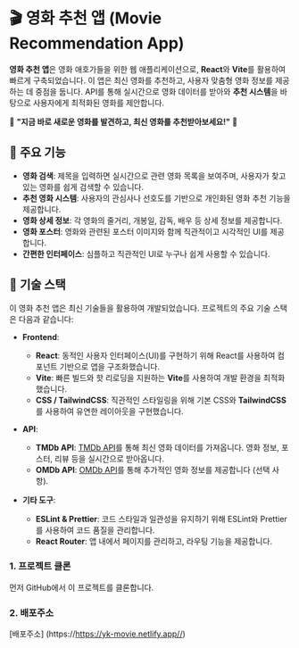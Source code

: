 # 🎬 영화 추천 앱 (Movie Recommendation App)

**영화 추천 앱**은 영화 애호가들을 위한 웹 애플리케이션으로, **React**와 **Vite**를 활용하여 빠르게 구축되었습니다. 이 앱은 최신 영화를 추천하고, 사용자 맞춤형 영화 정보를 제공하는 데 중점을 둡니다. API를 통해 실시간으로 영화 데이터를 받아와 **추천 시스템**을 바탕으로 사용자에게 최적화된 영화를 제안합니다.

🌟 **"지금 바로 새로운 영화를 발견하고, 최신 영화를 추천받아보세요!"** 🌟

## 🚀 주요 기능

- **영화 검색**: 제목을 입력하면 실시간으로 관련 영화 목록을 보여주며, 사용자가 찾고 있는 영화를 쉽게 검색할 수 있습니다.
- **추천 영화 시스템**: 사용자의 관심사나 선호도를 기반으로 개인화된 영화 추천 기능을 제공합니다.
- **영화 상세 정보**: 각 영화의 줄거리, 개봉일, 감독, 배우 등 상세 정보를 제공합니다.
- **영화 포스터**: 영화와 관련된 포스터 이미지와 함께 직관적이고 시각적인 UI를 제공합니다.
- **간편한 인터페이스**: 심플하고 직관적인 UI로 누구나 쉽게 사용할 수 있습니다.

## 🎯 기술 스택

이 영화 추천 앱은 최신 기술들을 활용하여 개발되었습니다. 프로젝트의 주요 기술 스택은 다음과 같습니다:

- **Frontend**:
  - **React**: 동적인 사용자 인터페이스(UI)를 구현하기 위해 React를 사용하여 컴포넌트 기반으로 앱을 구조화했습니다.
  - **Vite**: 빠른 빌드와 핫 리로딩을 지원하는 **Vite**를 사용하여 개발 환경을 최적화했습니다.
  - **CSS / TailwindCSS**: 직관적인 스타일링을 위해 기본 CSS와 **TailwindCSS**를 사용하여 유연한 레이아웃을 구현했습니다.

- **API**:
  - **TMDb API**: [TMDb API](https://www.themoviedb.org/documentation/api)를 통해 최신 영화 데이터를 가져옵니다. 영화 정보, 포스터, 리뷰 등을 실시간으로 받아옵니다.
  - **OMDb API**: [OMDb API](http://www.omdbapi.com/)를 통해 추가적인 영화 정보를 제공합니다 (선택 사항).

- **기타 도구**:
  - **ESLint & Prettier**: 코드 스타일과 일관성을 유지하기 위해 ESLint와 Prettier를 사용하여 코드 품질을 관리합니다.
  - **React Router**: 앱 내에서 페이지를 관리하고, 라우팅 기능을 제공합니다.

### 1. 프로젝트 클론
먼저 GitHub에서 이 프로젝트를 클론합니다.
### 2. 배포주소
[배포주소] (https://https://yk-movie.netlify.app//)
